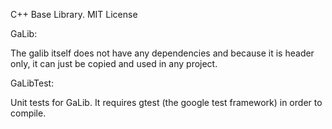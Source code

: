 C++ Base Library.
MIT License


GaLib:

The galib itself does not have any dependencies and because it is header only, it can just be copied and used in any project.


GaLibTest:

Unit tests for GaLib. It requires gtest (the google test framework) in order to compile.
